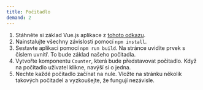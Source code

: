 ```yaml
---
title: Počitadlo
demand: 2
---
```


1. Stáhněte si základ Vue.js aplikace z [tohoto odkazu](../assets/counter-starter.zip).
1. Nainstalujte všechny závislosti pomocí `npm install`.
1. Sestavte aplikaci pomocí `npm run build`. Na stránce uvidíte prvek s číslem uvnitř. To bude základ našeho počitadla.
1. Vytvořte komponentu `Counter`, která bude představovat počitadlo. Když na počitadlo uživatel klikne, navýší si o jedna.
1. Nechte každé počitadlo začínat na nule. Vložte na stránku několik takových počitadel a vyzkoušejte, že fungují nezávisle.
